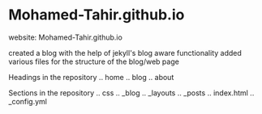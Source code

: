 # Mohamed-Tahir.github.io
website: Mohamed-Tahir.github.io

created a blog with the help of jekyll's blog aware functionality
added various files for the structure of the blog/web page

Headings in the repository
.. home
.. blog
.. about

Sections in the repository
.. css
.. _blog
.. _layouts
.. _posts
.. index.html
.. _config.yml
